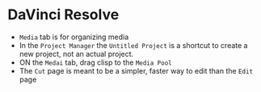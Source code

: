 # DaVinci Resolve

- `Media` tab is for organizing media
- In the `Project Manager` the `Untitled Project` is a shortcut to create a new project, not an actual project.
- ON the `Medai` tab, drag clisp to the `Media Pool`
- The `Cut` page is meant to be a simpler, faster way to edit than the `Edit` page
